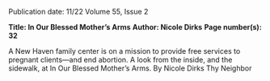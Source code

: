 Publication date: 11/22
Volume 55, Issue 2

**Title: In Our Blessed Mother’s Arms**
**Author: Nicole Dirks**
**Page number(s): 32**

A New Haven family center is on a mission to provide free
services to pregnant clients—and end abortion. A look from the 
inside, and the sidewalk, at In Our Blessed Mother’s Arms.
By Nicole Dirks
Thy 
Neighbor